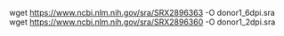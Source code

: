wget https://www.ncbi.nlm.nih.gov/sra/SRX2896363 -O donor1_6dpi.sra 
wget https://www.ncbi.nlm.nih.gov/sra/SRX2896360 -O donor1_2dpi.sra
